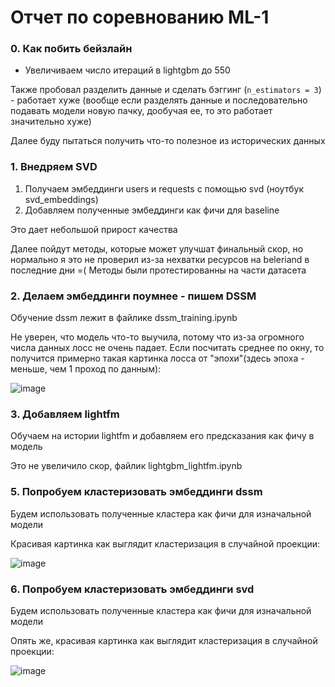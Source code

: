 # Отчет по соревнованию ML-1

### 0. Как побить бейзлайн

- Увеличиваем число итераций в lightgbm до 550

Также пробовал разделить данные и сделать бэггинг (```n_estimators = 3```) - работает хуже (вообще если разделять данные и последовательно подавать модели новую пачку, дообучая ее, то это работает значительно хуже)

Далее буду пытаться получить что-то полезное из исторических данных

### 1. Внедряем SVD
1. Получаем эмбеддинги users и requests с помощью svd (ноутбук svd_embeddings)
2. Добавляем полученные эмбеддинги как фичи для baseline

Это дает небольшой прирост качества

Далее пойдут методы, которые может улучшат финальный скор, но нормально я это не проверил из-за нехватки ресурсов на beleriand в последние дни =(
Методы были протестированны на части датасета

### 2. Делаем эмбеддинги поумнее - пишем DSSM

Обучение dssm лежит в файлике dssm_training.ipynb

Не уверен, что модель что-то выучила, потому что из-за огромного числа данных лосс не очень падает. Если посчитать среднее по окну, то получится примерно такая картинка лосса от "эпохи"(здесь эпоха - меньше, чем 1 проход по данным):

![image](https://user-images.githubusercontent.com/75157521/204125101-3b91147e-e4f7-4ee4-a19d-2d348978d1e4.png)

### 3. Добавляем lightfm

Обучаем на истории lightfm и добавляем его предсказания как фичу в модель

Это не увеличило скор, файлик lightgbm_lightfm.ipynb


### 5. Попробуем кластеризовать эмбеддинги dssm

Будем использовать полученные кластера как фичи для изначальной модели

Красивая картинка как выглядит кластеризация в случайной проекции:

![image](https://user-images.githubusercontent.com/75157521/204136888-b928f824-b8d6-4e19-8471-d9494d5ff6d6.png)


### 6. Попробуем кластеризовать эмбеддинги svd

Будем использовать полученные кластера как фичи для изначальной модели

Опять же, красивая картинка как выглядит кластеризация в случайной проекции:

![image](https://user-images.githubusercontent.com/75157521/204135665-7f6268d8-fad4-4159-b58d-b584b2abb57a.png)

